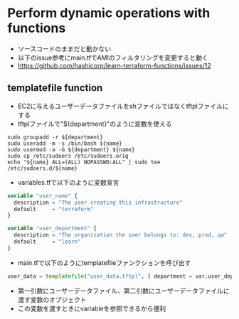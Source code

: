 # Perform dynamic operations with functions
- ソースコードのままだと動かない
- 以下のissue参考にmain.tfでAMIのフィルタリングを変更すると動く
- https://github.com/hashicorp/learn-terraform-functions/issues/12

## templatefile function
- EC2に与えるユーザーデータファイルをshファイルではなくtftplファイルにする
- tftplファイルで"${department}"のように変数を使える
```shell
sudo groupadd -r ${department}
sudo useradd -m -s /bin/bash ${name}
sudo usermod -a -G ${department} ${name}
sudo cp /etc/sudoers /etc/sudoers.orig
echo "${name} ALL=(ALL) NOPASSWD:ALL" | sudo tee /etc/sudoers.d/${name}
```
- variables.tfで以下のように変数宣言
```terraform
variable "user_name" {
  description = "The user creating this infrastructure"
  default     = "terraform"
}

variable "user_department" {
  description = "The organization the user belongs to: dev, prod, qa"
  default     = "learn"
}
```
- main.tfで以下のようにtemplatefileファンクションを呼び出す
```terraform
user_data = templatefile("user_data.tftpl", { department = var.user_department, name = var.user_name })
```
- 第一引数にユーザーデータファイル、第二引数にユーザーデータファイルに渡す変数のオブジェクト
- この変数を渡すときにvariableを参照できるから便利